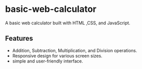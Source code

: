 # basic-web-calculator
A basic web calculator built with HTML ,CSS, and JavaScript.
## Features
- Addition, Subtraction, Multiplication, and Division operations.
- Responsive design for various screen sizes.
- simple and user-friendly interface.
